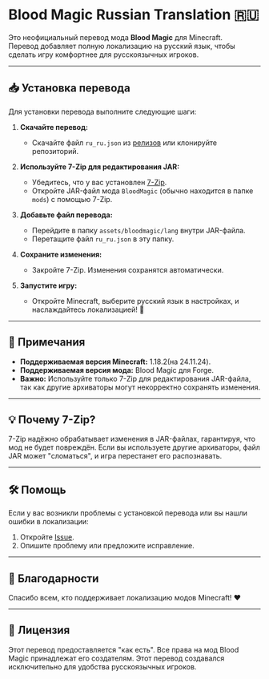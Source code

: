 # Blood Magic Russian Translation 🇷🇺

Это неофициальный перевод мода **Blood Magic** для Minecraft.  
Перевод добавляет полную локализацию на русский язык, чтобы сделать игру комфортнее для русскоязычных игроков.  

---

## 📥 Установка перевода

Для установки перевода выполните следующие шаги:

1. **Скачайте перевод:**
   - Скачайте файл `ru_ru.json` из [релизов](https://github.com/ВАШ_РЕПОЗИТОРИЙ/releases) или клонируйте репозиторий.

2. **Используйте 7-Zip для редактирования JAR:**
   - Убедитесь, что у вас установлен [7-Zip](https://www.7-zip.org/).
   - Откройте JAR-файл мода `BloodMagic` (обычно находится в папке `mods`) с помощью 7-Zip.

3. **Добавьте файл перевода:**
   - Перейдите в папку `assets/bloodmagic/lang` внутри JAR-файла.
   - Перетащите файл `ru_ru.json` в эту папку.

4. **Сохраните изменения:**
   - Закройте 7-Zip. Изменения сохранятся автоматически.

5. **Запустите игру:**
   - Откройте Minecraft, выберите русский язык в настройках, и наслаждайтесь локализацией! 🎉

---

## 📜 Примечания

- **Поддерживаемая версия Minecraft:** 1.18.2(на 24.11.24).
- **Поддерживаемая версия мода:** Blood Magic для Forge.
- **Важно:** Используйте только 7-Zip для редактирования JAR-файла, так как другие архиваторы могут некорректно сохранять изменения.

---

## 💡 Почему 7-Zip?
7-Zip надёжно обрабатывает изменения в JAR-файлах, гарантируя, что мод не будет повреждён. Если вы используете другие архиваторы, файл JAR может "сломаться", и игра перестанет его распознавать.

---

## 🛠 Помощь
Если у вас возникли проблемы с установкой перевода или вы нашли ошибки в локализации:
1. Откройте [Issue](https://github.com/ВАШ_РЕПОЗИТОРИЙ/issues).
2. Опишите проблему или предложите исправление.

---

## 🌟 Благодарности
Спасибо всем, кто поддерживает локализацию модов Minecraft! ❤️

---

## 📜 Лицензия
Этот перевод предоставляется "как есть". Все права на мод Blood Magic принадлежат его создателям. Этот перевод создавался исключительно для удобства русскоязычных игроков.
